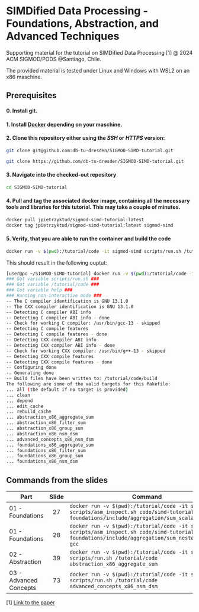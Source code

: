 # SIMDified Data Processing - <br>Foundations, Abstraction, and Advanced Techniques

Supporting material for the tutorial on SIMDified Data Processing [1] @ 2024 ACM SIGMOD/PODS @Santiago, Chile.


The provided material is tested under Linux and Windows with WSL2 on an x86 maschine. 


## Prerequisites

#### 0. Install git.
#### 1. Install [Docker](https://docs.docker.com/engine/install/) depending on your maschine. 
#### 2. Clone this repository either using the _SSH_ or _HTTPS_ version:
```bash
git clone git@github.com:db-tu-dresden/SIGMOD-SIMD-tutorial.git
```
```bash
git clone https://github.com/db-tu-dresden/SIGMOD-SIMD-tutorial.git
```
#### 3. Navigate into the checked-out repository
```bash
cd SIGMOD-SIMD-tutorial
```
#### 4. Pull and tag the associated docker image, containing all the necessary tools and libraries for this tutorial. This may take a couple of minutes.
```bash
docker pull jpietrzyktud/sigmod-simd-tutorial:latest
docker tag jpietrzyktud/sigmod-simd-tutorial:latest sigmod-simd
```
#### 5. Verify, that you are able to run the container and build the code
```bash
docker run -v $(pwd):/tutorial/code -it sigmod-simd scripts/run.sh /tutorial/code help
```
This should result in the following ouptut:
```bash
[user@pc ~/SIGMOD-SIMD-tutorial] docker run -v $(pwd):/tutorial/code -it sigmod-simd scripts/run.sh /tutorial/code help
### Got variable scripts/run.sh ###
### Got variable /tutorial/code ###
### Got variable help ###
### Running non-interactive mode ###
-- The C compiler identification is GNU 13.1.0
-- The CXX compiler identification is GNU 13.1.0
-- Detecting C compiler ABI info
-- Detecting C compiler ABI info - done
-- Check for working C compiler: /usr/bin/gcc-13 - skipped
-- Detecting C compile features
-- Detecting C compile features - done
-- Detecting CXX compiler ABI info
-- Detecting CXX compiler ABI info - done
-- Check for working CXX compiler: /usr/bin/g++-13 - skipped
-- Detecting CXX compile features
-- Detecting CXX compile features - done
-- Configuring done
-- Generating done
-- Build files have been written to: /tutorial/code/build
The following are some of the valid targets for this Makefile:
... all (the default if no target is provided)
... clean
... depend
... edit_cache
... rebuild_cache
... abstraction_x86_aggregate_sum
... abstraction_x86_filter_sum
... abstraction_x86_group_sum
... abstraction_x86_nsm_dsm
... advanced_concepts_x86_nsm_dsm
... foundations_x86_aggregate_sum
... foundations_x86_filter_sum
... foundations_x86_group_sum
... foundations_x86_nsm_dsm
```


## Commands from the slides

| Part                   |   Slide   | Command       |
|------------------------|:---------:|---------------|
| 01 - Foundations       |     27    |```docker run -v $(pwd):/tutorial/code -it sigmod-simd scripts/asm_inspect.sh code/simd-tutorial/01-foundations/include/aggregation/sum_scalar.hpp gcc```|
| 01 - Foundations       |     28    |```docker run -v $(pwd):/tutorial/code -it sigmod-simd scripts/asm_inspect.sh code/simd-tutorial/01-foundations/include/aggregation/sum_nested_loop.hpp gcc```|
| 02 - Abstraction       |     39    |```docker run -v $(pwd):/tutorial/code -it sigmod-simd scripts/run.sh /tutorial/code abstraction_x86_aggregate_sum```|
| 03 - Advanced Concepts |     73    |```docker run -v $(pwd):/tutorial/code -it sigmod-simd scripts/run.sh /tutorial/code advanced_concepts_x86_nsm_dsm```|



[1] [Link to the paper](https://doi.org/10.1145/3626246.3654694)

